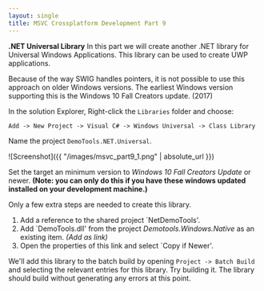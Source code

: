 ```yaml
---
layout: single
title: MSVC Crossplatform Development Part 9
---
```

**.NET Universal Library** In this part we will create another .NET library for Universal Windows Applications. This library can be used to create UWP applications. 
<!--more--> 

Because of the way SWIG handles pointers, it is not possible to use this approach on older Windows versions. The earliest Windows version supporting this is the Windows 10 Fall Creators update. (2017)

In the solution Explorer, Right-click the `Libraries` folder and choose:

`Add -> New Project -> Visual C# -> Windows Universal -> Class Library`

Name the project `DemoTools.NET.Universal`.

![Screenshot]({{ "/images/msvc_part9_1.png" | absolute_url }})

Set the target an minimum version to *Windows 10 Fall Creators Update* or newer. **(Note: you can only do this if you have these windows updated installed on your development machine.)**

Only a few extra steps are needed to create this library.

1. Add a reference to the shared project `NetDemoTools'.
2. Add `DemoTools.dll' from the project *Demotools.Windows.Native* as an existing item. *(Add as link)*
3. Open the properties of this link and select `Copy if Newer'.

We'll add this library to the batch build by opening `Project -> Batch Build` and selecting the relevant entries for this library. Try building it. The library should build without generating any errors at this point.
